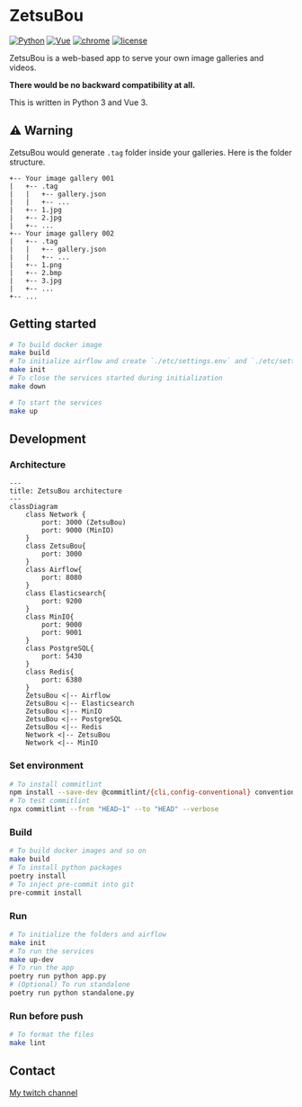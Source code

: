# ZetsuBou

[![Python](https://img.shields.io/badge/Python-3.8-yellow.svg)](https://www.python.org/downloads/release/python-3811/)
[![Vue](https://img.shields.io/badge/Vue-3.0.11-yellow.svg)](https://v3.vuejs.org/)
[![chrome](https://img.shields.io/badge/Chrome-102.0.5005.63-yellow.svg)](https://www.google.com/intl/en_us/chrome/)
[![license](https://img.shields.io/badge/License-MIT-yellow.svg)](https://www.google.com/intl/en_us/chrome/)

ZetsuBou is a web-based app to serve your own image galleries and videos.

**There would be no backward compatibility at all.**

This is written in Python 3 and Vue 3.

## ⚠️ Warning

ZetsuBou would generate `.tag` folder inside your galleries. Here is the folder structure.

```text
+-- Your image gallery 001
|   +-- .tag
|   |   +-- gallery.json
|   |   +-- ...
|   +-- 1.jpg
|   +-- 2.jpg
|   +-- ...
+-- Your image gallery 002
|   +-- .tag
|   |   +-- gallery.json
|   |   +-- ...
|   +-- 1.png
|   +-- 2.bmp
|   +-- 3.jpg
|   +-- ...
+-- ...
```

## Getting started

```bash
# To build docker image
make build
# To initialize airflow and create `./etc/settings.env` and `./etc/settings.airflow.env`
make init
# To close the services started during initialization
make down

# To start the services
make up
```

## Development

### Architecture

```mermaid
---
title: ZetsuBou architecture
---
classDiagram
    class Network {
        port: 3000 (ZetsuBou)
        port: 9000 (MinIO)
    }
    class ZetsuBou{
        port: 3000
    }
    class Airflow{
        port: 8080
    }
    class Elasticsearch{
        port: 9200
    }
    class MinIO{
        port: 9000
        port: 9001
    }
    class PostgreSQL{
        port: 5430
    }
    class Redis{
        port: 6380
    }
    ZetsuBou <|-- Airflow
    ZetsuBou <|-- Elasticsearch
    ZetsuBou <|-- MinIO
    ZetsuBou <|-- PostgreSQL
    ZetsuBou <|-- Redis
    Network <|-- ZetsuBou
    Network <|-- MinIO
```

### Set environment

```bash
# To install commitlint
npm install --save-dev @commitlint/{cli,config-conventional} conventional-changelog prettier prettier-eslint
# To test commitlint
npx commitlint --from "HEAD~1" --to "HEAD" --verbose
```

### Build

```bash
# To build docker images and so on
make build
# To install python packages
poetry install
# To inject pre-commit into git
pre-commit install
```

### Run

```bash
# To initialize the folders and airflow
make init
# To run the services
make up-dev
# To run the app
poetry run python app.py
# (Optional) To run standalone
poetry run python standalone.py
```

### Run before push

```bash
# To format the files
make lint
```

## Contact

[My twitch channel](https://www.twitch.tv/demonic22)
